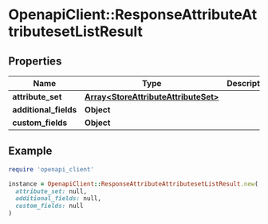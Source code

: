 # OpenapiClient::ResponseAttributeAttributesetListResult

## Properties

| Name | Type | Description | Notes |
| ---- | ---- | ----------- | ----- |
| **attribute_set** | [**Array&lt;StoreAttributeAttributeSet&gt;**](StoreAttributeAttributeSet.md) |  | [optional] |
| **additional_fields** | **Object** |  | [optional] |
| **custom_fields** | **Object** |  | [optional] |

## Example

```ruby
require 'openapi_client'

instance = OpenapiClient::ResponseAttributeAttributesetListResult.new(
  attribute_set: null,
  additional_fields: null,
  custom_fields: null
)
```

